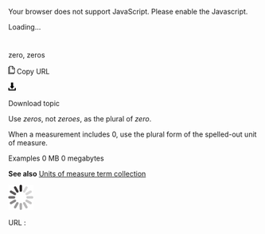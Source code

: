 Your browser does not support JavaScript. Please enable the Javascript.

Loading...

# 

zero, zeros

![Copy URL](zero-zeros_files/Copy.png)
Copy URL

![Download](zero-zeros_files/Download.png)

Download topic

Use *zeros*, not *zeroes*, as the plural of *zero*.

When a measurement includes 0, use the plural form of the spelled-out unit of measure.

Examples
0 MB
0 megabytes

**See also** [Units of measure term collection](https://worldready.cloudapp.net/Styleguide/Read?id=2700&topicid=28884)

![In progress](zero-zeros_files/activity-large.gif)

URL :
